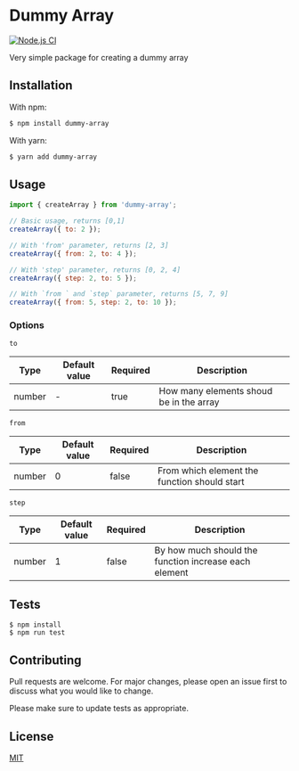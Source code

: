 # Dummy Array

[![Node.js CI](https://github.com/whoyoux/dummy-array/actions/workflows/node.js.yml/badge.svg?branch=master&event=push)](https://github.com/whoyoux/dummy-array/actions/workflows/node.js.yml)

Very simple package for creating a dummy array

## Installation

With npm:

```bash
$ npm install dummy-array
```

With yarn:

```bash
$ yarn add dummy-array
```

## Usage

```js
import { createArray } from 'dummy-array';

// Basic usage, returns [0,1]
createArray({ to: 2 });

// With 'from' parameter, returns [2, 3]
createArray({ from: 2, to: 4 });

// With 'step' parameter, returns [0, 2, 4]
createArray({ step: 2, to: 5 });

// With `from ` and `step` parameter, returns [5, 7, 9]
createArray({ from: 5, step: 2, to: 10 });
```

### Options

`to`

| Type   | Default value | Required | Description                             |
| ------ | ------------- | -------- | --------------------------------------- |
| number | -             | true     | How many elements shoud be in the array |

`from`

| Type   | Default value | Required | Description                                  |
| ------ | ------------- | -------- | -------------------------------------------- |
| number | 0             | false    | From which element the function should start |

`step`

| Type   | Default value | Required | Description                                           |
| ------ | ------------- | -------- | ----------------------------------------------------- |
| number | 1             | false    | By how much should the function increase each element |

## Tests

```
$ npm install
$ npm run test
```

## Contributing

Pull requests are welcome. For major changes, please open an issue first to discuss what you would like to change.

Please make sure to update tests as appropriate.

## License

[MIT](https://choosealicense.com/licenses/mit/)
